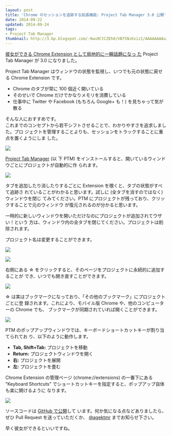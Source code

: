 ```yaml
---
layout: post
title: 'Chrome のセッションを追跡する拡張機能: Project Tab Manager 3.0 公開'
date: 2014-09-22
updated: 2014-09-24
tags:
- Project Tab Manager
thumbnail: http://3.bp.blogspot.com/-6wu9CtCZEh8/VB75NiKxizI/AAAAAAAAuJE/kNjxOU_3p88/s72-c/screenshot4.png
---
```

[彼女ができる Chrome Extension として局地的に一瞬話題になっ
た](http://blog.agektmr.com/2013/05/chrome-project-tab-manager-20.html) Project
Tab Manager が 3.0 になりました。  

<!-- excerpt -->

Project Tab Manager はウィンドウの状態を監視し、いつでも元の状態に戻せる Chrome
Extension です。  

* Chrome のタブが常に 100 個近く開いている
* そのせいで Chrome だけでかなりメモリを消費している
* 仕事中に Twitter や Facebook (もちろん Google+ も！) を見ちゃって気が散る

そんな人におすすめです。  
これまでのコンセプトから若干シフトさせることで、わかりやすさを追求しました。プロ
ジェクトを管理することよりも、セッションをトラックすることに重点を置くようにしま
した。  

[![](https://3.bp.blogspot.com/-6wu9CtCZEh8/VB75NiKxizI/AAAAAAAAuJE/kNjxOU_3p88/s1600/screenshot4.png)](https://3.bp.blogspot.com/-6wu9CtCZEh8/VB75NiKxizI/AAAAAAAAuJE/kNjxOU_3p88/s1600/screenshot4.png)

[Project Tab
Manager](https://chrome.google.com/webstore/detail/project-tab-manager/iapdnheekciiecjijobcglkcgeckpoia) (以
下 PTM) をインストールすると、開いているウィンドウごとにプロジェクトが自動的に作
られます。  

[![](https://1.bp.blogspot.com/-DQAKjg37wAM/VB75Kxp5e7I/AAAAAAAAuIU/55GMdeK_w-8/s1600/readme_1.png)](https://1.bp.blogspot.com/-DQAKjg37wAM/VB75Kxp5e7I/AAAAAAAAuIU/55GMdeK_w-8/s1600/readme_1.png)

タブを追加したり消したりするごとに Extension を覗くと、タブの状態がすべて追跡さ
れていることがわかると思います。試しに (全タブを消すのではなく) ウィンドウを閉じ
てみてください。PTM にプロジェクトが残っており、クリックすることで元のウィンドウ
が復元されるのが分かると思います。  

一時的に新しいウィンドウを開いただけなのにプロジェクトが追加されてウザい！という
方は、ウィンドウ内の全タブを閉じてください。プロジェクトは削除されます。  

プロジェクト名は変更することができます。  

[![](https://1.bp.blogspot.com/-BNp5ALsq_To/VB75LF81rHI/AAAAAAAAuIY/U8VDbzQuM4A/s1600/readme_2.png)](https://1.bp.blogspot.com/-BNp5ALsq_To/VB75LF81rHI/AAAAAAAAuIY/U8VDbzQuM4A/s1600/readme_2.png)

[![](https://4.bp.blogspot.com/--RmUU-RZekQ/VB75L02ENuI/AAAAAAAAuJI/OHTrQCkJnU8/s1600/readme_3.png)](https://4.bp.blogspot.com/--RmUU-RZekQ/VB75L02ENuI/AAAAAAAAuJI/OHTrQCkJnU8/s1600/readme_3.png)

右側にある ☆ をクリックすると、そのページをプロジェクトに永続的に追加することが
でき、いつでも開き直すことができます。  

[![](https://2.bp.blogspot.com/-ORxkqqmlZx8/VB75NRAxcqI/AAAAAAAAuI0/0A0wJ25LJj0/s1600/readme_6.png)](https://2.bp.blogspot.com/-ORxkqqmlZx8/VB75NRAxcqI/AAAAAAAAuI0/0A0wJ25LJj0/s1600/readme_6.png)

☆ は実はブックマークになっており、「その他のブックマーク」にプロジェクトごとに登
録されます。これにより、モバイル版 Chrome や、他のコンピューターの Chrome でも、
ブックマークが同期されていれば開くことができます。  

[![](https://4.bp.blogspot.com/-V8oOiTkMvIk/VB75MmRnOiI/AAAAAAAAuIs/i-YYPKnEE44/s1600/readme_5.png)](https://4.bp.blogspot.com/-V8oOiTkMvIk/VB75MmRnOiI/AAAAAAAAuIs/i-YYPKnEE44/s1600/readme_5.png)

PTM のポップアップウィンドウでは、キーボードショートカットキーが割り当てられてお
り、以下のように動作します。  

* **Tab, Shift+Tab:** プロジェクトを移動
* **Return:** プロジェクトウィンドウを開く
* **右:** プロジェクトを展開
* **左:** プロジェクトを畳む

Chrome Extension の管理ページ (chrome://extensions) の一番下にある "Keyboard
Shortcuts" でショートカットキーを指定すると、ポップアップ自体も楽に開けるように
なります。  

[![](https://2.bp.blogspot.com/-ddnXhqquUsY/VB75lttyFaI/AAAAAAAAuJU/Cm0h3g6cDjY/s1600/Screen%2BShot%2B2014-09-22%2Bat%2B1.09.56.png)](https://2.bp.blogspot.com/-ddnXhqquUsY/VB75lttyFaI/AAAAAAAAuJU/Cm0h3g6cDjY/s1600/Screen%2BShot%2B2014-09-22%2Bat%2B1.09.56.png)

ソースコードは [GitHub で公開](https://github.com/agektmr/ProjectTabManager)して
います。何か気になる点などありましたら、ぜひ Pull Request を送っていただくか、
[@agektmr](https://twitter.com/agektmr) までお知らせ下さい。  

早く彼女ができるといいですね。

